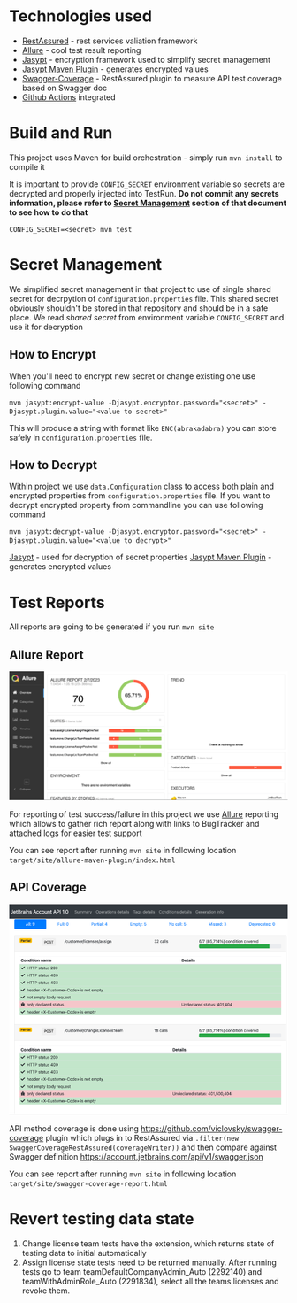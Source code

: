 # Technologies used

* [RestAssured](https://rest-assured.io/) - rest services valiation framework
* [Allure](https://docs.qameta.io/allure/) - cool test result reporting
* [Jasypt](http://www.jasypt.org/) - encryption framework used to simplify secret management
* [Jasypt Maven Plugin](https://github.com/ulisesbocchio/jasypt-spring-boot#encryption) - generates encrypted values
* [Swagger-Coverage](https://github.com/viclovsky/swagger-coverage) - RestAssured plugin to measure API test coverage based on Swagger doc
* [Github Actions](https://github.com/KateOgar/JetBADTask/actions/runs/4118767699) integrated

# Build and Run

This project uses Maven for build orchestration - simply run `mvn install` to compile it

It is important to provide `CONFIG_SECRET` environment variable so secrets are decrypted and properly injected into TestRun. 
**Do not commit any secrets information, please refer to [Secret Management]() section of that document to see how to do that**

```shell
CONFIG_SECRET=<secret> mvn test
```
# Secret Management

We simplified secret management in that project to use of single shared secret for decrpytion of `configuration.properties` file. 
This shared secret obviously shouldn't be stored in that repository and should be in a safe place. 
We read _shared secret_ from environment variable `CONFIG_SECRET` and use it for decryption

## How to Encrypt

When you'll need to encrypt new secret or change existing one use following command
```shell
mvn jasypt:encrypt-value -Djasypt.encryptor.password="<secret>" -Djasypt.plugin.value="<value to secret>"
```
This will produce a string with format like `ENC(abrakadabra)` you can store safely in `configuration.properties` file.

## How to Decrypt

Within project we use `data.Configuration` class to access both plain and encrypted properties from `configuration.properties` file.
If you want to decrypt encrypted property from commandline you can use following command

```shell
mvn jasypt:decrypt-value -Djasypt.encryptor.password="<secret>" -Djasypt.plugin.value="<value to decrypt>"
```

[Jasypt](http://www.jasypt.org/maven.html) - used for decryption of secret properties
[Jasypt Maven Plugin](https://github.com/ulisesbocchio/jasypt-spring-boot#encryption) - generates encrypted values


# Test Reports

All reports are going to be generated if you run `mvn site`

## Allure Report

![img.png](docs/sample_allure_report.png)

For reporting of test success/failure in this project we use [Allure](https://docs.qameta.io/allure/) reporting which allows to gather rich report along
with links to BugTracker and attached logs for easier test support

You can see report after running `mvn site` in following location `target/site/allure-maven-plugin/index.html`

## API Coverage

![img.png](docs/sample_coverage_report.png)

API method coverage is done using https://github.com/viclovsky/swagger-coverage plugin which plugs in
to RestAssured via `.filter(new SwaggerCoverageRestAssured(coverageWriter))` and then compare against
Swagger definition https://account.jetbrains.com/api/v1/swagger.json

You can see report after running `mvn site` in following location `target/site/swagger-coverage-report.html`

# Revert testing data state
1. Change license team tests have the extension, which returns state of testing data to initial automatically
2. Assign license state tests need to be returned manually.
After running tests go to team teamDefaultCompanyAdmin_Auto (2292140) and teamWithAdminRole_Auto (2291834), select 
all the teams licenses and revoke them. 

